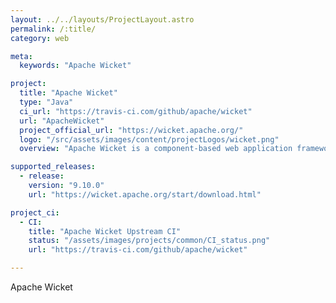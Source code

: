 ```yaml
---
layout: ../../layouts/ProjectLayout.astro
permalink: /:title/
category: web

meta:
  keywords: "Apache Wicket"

project:
  title: "Apache Wicket"
  type: "Java"
  ci_url: "https://travis-ci.com/github/apache/wicket"
  url: "ApacheWicket"
  project_official_url: "https://wicket.apache.org/"
  logo: "/src/assets/images/content/projectLogos/wicket.png"
  overview: "Apache Wicket is a component-based web application framework for the Java programming language conceptually similar to JavaServer Faces and Tapestry. It was originally written by Jonathan Locke in April 2004. Version 1.0 was released in June 2005. It graduated into an Apache top-level project in June 2007."

supported_releases:
  - release:
    version: "9.10.0"
    url: "https://wicket.apache.org/start/download.html"

project_ci:
  - CI:
    title: "Apache Wicket Upstream CI"
    status: "/assets/images/projects/common/CI_status.png"
    url: "https://travis-ci.com/github/apache/wicket"

---
```


<p>Apache Wicket</p>
